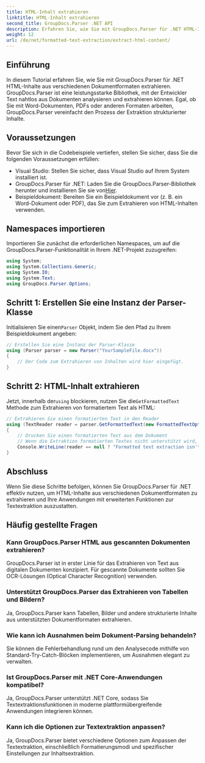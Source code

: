 ```yaml
---
title: HTML-Inhalt extrahieren
linktitle: HTML-Inhalt extrahieren
second_title: GroupDocs.Parser .NET API
description: Erfahren Sie, wie Sie mit GroupDocs.Parser für .NET HTML-Inhalte aus Dokumenten extrahieren. Leicht verständliches Tutorial mit Codebeispielen und Schritt-für-Schritt-Anleitung.
weight: 12
url: /de/net/formatted-text-extraction/extract-html-content/
---
```

## Einführung
In diesem Tutorial erfahren Sie, wie Sie mit GroupDocs.Parser für .NET HTML-Inhalte aus verschiedenen Dokumentformaten extrahieren. GroupDocs.Parser ist eine leistungsstarke Bibliothek, mit der Entwickler Text nahtlos aus Dokumenten analysieren und extrahieren können. Egal, ob Sie mit Word-Dokumenten, PDFs oder anderen Formaten arbeiten, GroupDocs.Parser vereinfacht den Prozess der Extraktion strukturierter Inhalte.
## Voraussetzungen
Bevor Sie sich in die Codebeispiele vertiefen, stellen Sie sicher, dass Sie die folgenden Voraussetzungen erfüllen:
- Visual Studio: Stellen Sie sicher, dass Visual Studio auf Ihrem System installiert ist.
-  GroupDocs.Parser für .NET: Laden Sie die GroupDocs.Parser-Bibliothek herunter und installieren Sie sie von[Hier](https://releases.groupdocs.com/parser/net/).
- Beispieldokument: Bereiten Sie ein Beispieldokument vor (z. B. ein Word-Dokument oder PDF), das Sie zum Extrahieren von HTML-Inhalten verwenden.

## Namespaces importieren
Importieren Sie zunächst die erforderlichen Namespaces, um auf die GroupDocs.Parser-Funktionalität in Ihrem .NET-Projekt zuzugreifen:
```csharp
using System;
using System.Collections.Generic;
using System.IO;
using System.Text;
using GroupDocs.Parser.Options;
```
## Schritt 1: Erstellen Sie eine Instanz der Parser-Klasse
 Initialisieren Sie einen`Parser` Objekt, indem Sie den Pfad zu Ihrem Beispieldokument angeben:
```csharp
// Erstellen Sie eine Instanz der Parser-Klasse
using (Parser parser = new Parser("YourSampleFile.docx"))
{
    // Der Code zum Extrahieren von Inhalten wird hier eingefügt.
}
```
## Schritt 2: HTML-Inhalt extrahieren
 Jetzt, innerhalb der`using` blockieren, nutzen Sie die`GetFormattedText` Methode zum Extrahieren von formatiertem Text als HTML:
```csharp
// Extrahieren Sie einen formatierten Text in den Reader
using (TextReader reader = parser.GetFormattedText(new FormattedTextOptions(FormattedTextMode.Html)))
{
    // Drucken Sie einen formatierten Text aus dem Dokument
    // Wenn die Extraktion formatierten Textes nicht unterstützt wird, ist ein Reader null
    Console.WriteLine(reader == null ? "Formatted text extraction isn't supported" : reader.ReadToEnd());
}
```

## Abschluss
Wenn Sie diese Schritte befolgen, können Sie GroupDocs.Parser für .NET effektiv nutzen, um HTML-Inhalte aus verschiedenen Dokumentformaten zu extrahieren und Ihre Anwendungen mit erweiterten Funktionen zur Textextraktion auszustatten.

## Häufig gestellte Fragen
### Kann GroupDocs.Parser HTML aus gescannten Dokumenten extrahieren?
GroupDocs.Parser ist in erster Linie für das Extrahieren von Text aus digitalen Dokumenten konzipiert. Für gescannte Dokumente sollten Sie OCR-Lösungen (Optical Character Recognition) verwenden.
### Unterstützt GroupDocs.Parser das Extrahieren von Tabellen und Bildern?
Ja, GroupDocs.Parser kann Tabellen, Bilder und andere strukturierte Inhalte aus unterstützten Dokumentformaten extrahieren.
### Wie kann ich Ausnahmen beim Dokument-Parsing behandeln?
Sie können die Fehlerbehandlung rund um den Analysecode mithilfe von Standard-Try-Catch-Blöcken implementieren, um Ausnahmen elegant zu verwalten.
### Ist GroupDocs.Parser mit .NET Core-Anwendungen kompatibel?
Ja, GroupDocs.Parser unterstützt .NET Core, sodass Sie Textextraktionsfunktionen in moderne plattformübergreifende Anwendungen integrieren können.
### Kann ich die Optionen zur Textextraktion anpassen?
Ja, GroupDocs.Parser bietet verschiedene Optionen zum Anpassen der Textextraktion, einschließlich Formatierungsmodi und spezifischer Einstellungen zur Inhaltsextraktion.